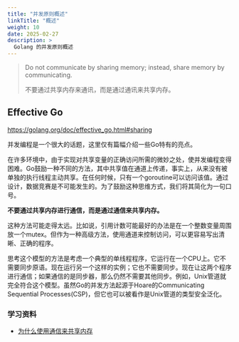 ```yaml
---
title: "并发原则概述"
linkTitle: "概述"
weight: 10
date: 2025-02-27
description: >
  Golang 的并发原则概述
---
```


> Do not communicate by sharing memory; instead, share memory by communicating.
>
> 不要通过共享内存来通讯，而是通过通讯来共享内存。

## Effective Go

https://golang.org/doc/effective_go.html#sharing

并发编程是一个很大的话题，这里仅有篇幅介绍一些Go特有的亮点。

在许多环境中，由于实现对共享变量的正确访问所需的微妙之处，使并发编程变得困难。Go鼓励一种不同的方法，其中共享值在通道上传递，事实上，从来没有被单独的执行线程主动共享。在任何时候，只有一个goroutine可以访问该值。通过设计，数据竞赛是不可能发生的。为了鼓励这种思维方式，我们将其简化为一句口号。

**不要通过共享内存进行通信，而是通过通信来共享内存。**

这种方法可能走得太远。比如说，引用计数可能最好的办法是在一个整数变量周围放一个mutex。但作为一种高级方法，使用通道来控制访问，可以更容易写出清晰、正确的程序。

思考这个模型的方法是考虑一个典型的单线程程序，它运行在一个CPU上。它不需要同步原语。现在运行另一个这样的实例；它也不需要同步。现在让这两个程序进行通信；如果通信的是同步器，那么仍然不需要其他同步。例如，Unix管道就完全符合这个模型。虽然Go的并发方法起源于Hoare的Communicating Sequential Processes(CSP)，但它也可以被看作是Unix管道的类型安全泛化。



### 学习资料

- [为什么使用通信来共享内存](https://draveness.me/whys-the-design-communication-shared-memory/)

